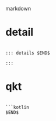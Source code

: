 


markdown 

# detail
```shell

::: details $END$

:::

```

# qkt

```shell

```kotlin
$END$
```

```
